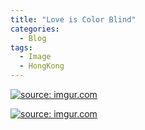```yaml
---
title: "Love is Color Blind"
categories:
  - Blog
tags:
  - Image
  - HongKong
---
```


<a href="https://i.imgur.com/dfnS4u8"><img src="https://i.imgur.com/dfnS4u8.jpg" title="source: imgur.com" /></a>

<a href="https://i.imgur.com/cJ9JRqU"><img src="https://i.imgur.com/cJ9JRqU" title="source: imgur.com" /></a>
